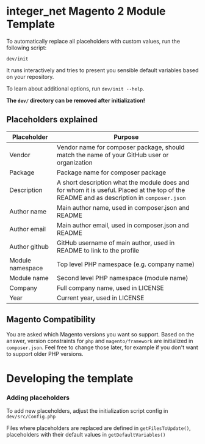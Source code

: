 # integer_net Magento 2 Module Template

To automatically replace all placeholders with custom values, run the following script:

```
dev/init
```

It runs interactively and tries to present you sensible default variables based on your repository.


To learn about additional options, run `dev/init --help`. 

**The `dev/` directory can be removed after initialization!**

## Placeholders explained

| Placeholder    | Purpose |
| -------------- | ------- |
| Vendor | Vendor name for composer package, should match the name of your GitHub user or organization |
| Package | Package name for composer package |
| Description | A short description what the module does and for whom it is useful. Placed at the top of the README and as description in `composer.json` |
| Author name | Main author name, used in composer.json and README |
| Author email | Main author email, used in composer.json and README |
| Author github | GitHub username of main author, used in README to link to the profile |
| Module namespace | Top level PHP namespace (e.g. company name) |
| Module name | Second level PHP namespace (module name) |
| Company | Full company name, used in LICENSE |
| Year | Current year, used in LICENSE |

## Magento Compatibility

You are asked which Magento versions you want so support. Based on the answer, version constraints for `php` and `magento/framework` are initialized in `composer.json`. Feel free to change those later, for example if you don't want to support older PHP versions.

# Developing the template

### Adding placeholders

To add new placeholders, adjust the initialization script config in `dev/src/Config.php`

Files where placeholders are replaced are defined in `getFilesToUpdate()`, placeholders with their default values in `getDefaultVariables()`

